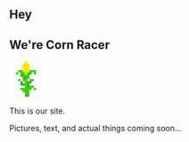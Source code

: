 ## Hey
## We're Corn Racer
![corn](assets/corn.png)

This is our site.

Pictures, text, and actual things coming soon...
